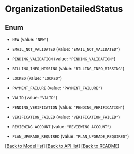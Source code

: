 # OrganizationDetailedStatus

## Enum


* `NEW` (value: `"NEW"`)

* `EMAIL_NOT_VALIDATED` (value: `"EMAIL_NOT_VALIDATED"`)

* `PENDING_VALIDATION` (value: `"PENDING_VALIDATION"`)

* `BILLING_INFO_MISSING` (value: `"BILLING_INFO_MISSING"`)

* `LOCKED` (value: `"LOCKED"`)

* `PAYMENT_FAILURE` (value: `"PAYMENT_FAILURE"`)

* `VALID` (value: `"VALID"`)

* `PENDING_VERIFICATION` (value: `"PENDING_VERIFICATION"`)

* `VERIFICATION_FAILED` (value: `"VERIFICATION_FAILED"`)

* `REVIEWING_ACCOUNT` (value: `"REVIEWING_ACCOUNT"`)

* `PLAN_UPGRADE_REQUIRED` (value: `"PLAN_UPGRADE_REQUIRED"`)


[[Back to Model list]](../README.md#documentation-for-models) [[Back to API list]](../README.md#documentation-for-api-endpoints) [[Back to README]](../README.md)


